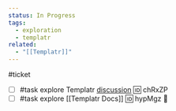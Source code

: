 ```yaml
---
status: In Progress
tags:
  - exploration
  - templatr
related:
  - "[[Templatr]]"
---
```

#ticket

- [ ] #task explore Templatr [discussion](https://github.com/SilentVoid13/Templater/discussions) 🆔 chRxZP
- [ ] #task explore [[Templatr Docs]] 🆔 hypMgz 🔼
